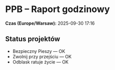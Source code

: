 # PPB – Raport godzinowy
**Czas (Europe/Warsaw):** 2025-09-30 17:16

## Status projektów
- Bezpieczny Pieszy — OK
- Zwolnij przy przejściu — OK
- Odblask ratuje życie — OK

